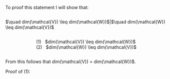 To proof this statement I will show that: 

<div class="math_state" style="text-align: center;">
        <p style="display: inline-block; text-align: left;">
            $\quad dim(\mathcal{V}) \leq dim(\mathcal{W})$|$\quad dim(\mathcal{W}) \leq dim(\mathcal{V})$
        </p>
</div>

<div style="text-align: center;">
    <p style="display: inline-block; text-align: left;">
        (1) &nbsp; $dim(\mathcal{V}) \leq dim(\mathcal{W})$ <br/>
        (2) &nbsp; $dim(\mathcal{W}) \leq dim(\mathcal{V})$
    </p>
</div>

From this follows that dim(\mathcal{V}) = dim(\mathcal{W})$.

Proof of (1):
